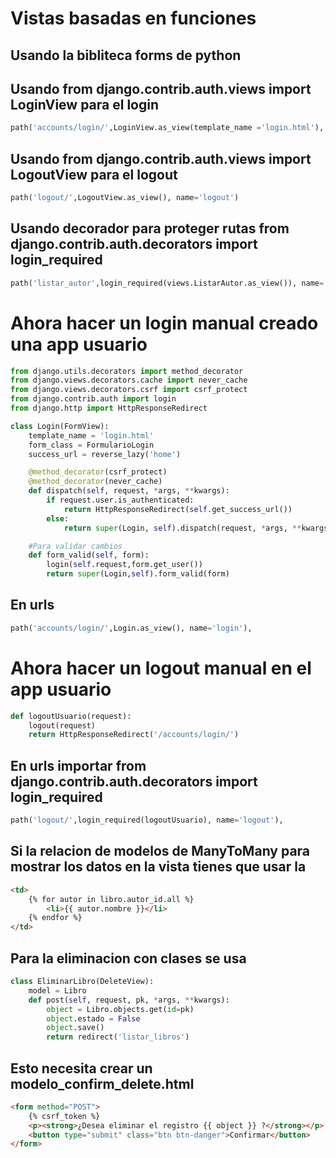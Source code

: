 # Vistas basadas en funciones
## Usando la bibliteca forms de python 
## Usando from django.contrib.auth.views import LoginView para el login
```python
path('accounts/login/',LoginView.as_view(template_name ='login.html'), name='login'),
```
## Usando from django.contrib.auth.views import LogoutView para el logout
```python
path('logout/',LogoutView.as_view(), name='logout')
```
## Usando decorador para proteger rutas from django.contrib.auth.decorators import login_required
```python
path('listar_autor',login_required(views.ListarAutor.as_view()), name='listar_autor'),
```
# Ahora hacer un login manual creado una app usuario
```python
from django.utils.decorators import method_decorator
from django.views.decorators.cache import never_cache
from django.views.decorators.csrf import csrf_protect
from django.contrib.auth import login
from django.http import HttpResponseRedirect

class Login(FormView):
    template_name = 'login.html'
    form_class = FormularioLogin
    success_url = reverse_lazy('home')

    @method_decorator(csrf_protect)
    @method_decorator(never_cache)
    def dispatch(self, request, *args, **kwargs):
        if request.user.is_authenticated:
            return HttpResponseRedirect(self.get_success_url())
        else:
            return super(Login, self).dispatch(request, *args, **kwargs)

    #Para validar cambios 
    def form_valid(self, form):
        login(self.request,form.get_user())
        return super(Login,self).form_valid(form)
```
## En urls
```python
path('accounts/login/',Login.as_view(), name='login'),
```
# Ahora hacer un logout manual en el app usuario
```python
def logoutUsuario(request):
    logout(request)
    return HttpResponseRedirect('/accounts/login/')
```
## En urls importar from django.contrib.auth.decorators import login_required
```python
path('logout/',login_required(logoutUsuario), name='logout'),
```
## Si la relacion de modelos de ManyToMany para mostrar los datos en la vista tienes que usar la
```html
<td>
    {% for autor in libro.autor_id.all %}
        <li>{{ autor.nombre }}</li>
    {% endfor %}
</td>
```
## Para la eliminacion con clases se usa
```python
class EliminarLibro(DeleteView):
    model = Libro
    def post(self, request, pk, *args, **kwargs):
        object = Libro.objects.get(id=pk)
        object.estado = False
        object.save()
        return redirect('listar_libros')
```
## Esto necesita crear un modelo_confirm_delete.html 
```html
<form method="POST">
    {% csrf_token %}
    <p><strong>¿Desea eliminar el registro {{ object }} ?</strong></p>
    <button type="submit" class="btn btn-danger">Confirmar</button>
</form>
```